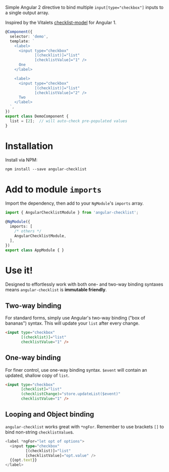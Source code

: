 Simple Angular 2 directive to bind multiple `input[type="checkbox"]` inputs to
a single output array.

Inspired by the Vitalets
[checklist-model](https://vitalets.github.io/checklist-model/) for Angular 1.

```ts
@Component({
  selector: 'demo',
  template: `
    <label>
      <input type="checkbox"
             [(checklist)]="list"
             [checklistValue]="1" />
      One
    </label>

    <label>
      <input type="checkbox"
             [(checklist)]="list"
             [checklistValue]="2" />
      Two
    </label>
  `,
})
export class DemoComponent {
  list = [2];  // will auto-check pre-populated values
}
```


Installation
============

Install via NPM:

```
npm install --save angular-checklist
```



Add to module `imports`
=======================

Import the dependency, then add to your `NgModule`'s `imports` array.

```ts
import { AngularChecklistModule } from 'angular-checklist';

@NgModule({
  imports: [
    /* others */
    AngularChecklistModule,
  ],
})
export class AppModule { }
```



Use it!
=======

Designed to effortlessly work with both one- and two-way binding syntaxes means
`angular-checklist` is **immutable friendly**.


Two-way binding
---------------

For standard forms, simply use Angular's two-way binding ("box of bananas")
syntax. This will update your `list` after every change.

```html
<input type="checkbox"
       [(checklist)]="list"
       checklistValue="1" />
```


One-way binding
---------------

For finer control, use one-way binding syntax. `$event` will contain an
updated, shallow copy of `list`.

```html
<input type="checkbox"
       [checklist]="list"
       (checklistChange)="store.updateList($event)"
       checklistValue="1" />
```


Looping and Object binding
--------------------------

`angular-checklist` works great with `*ngFor`. Remember to use brackets `[]` to
bind non-string `checklistValue`s.

```ts
<label *ngFor="let opt of options">
  <input type="checkbox"
         [(checklist)]="list"
         [checklistValue]="opt.value" />
  {{opt.text}}
</label>
```
